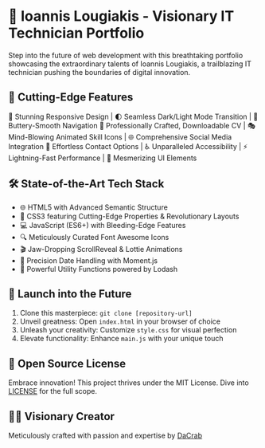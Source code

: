 # 🌟 Ioannis Lougiakis - Visionary IT Technician Portfolio

Step into the future of web development with this breathtaking portfolio showcasing the extraordinary talents of Ioannis Lougiakis, a trailblazing IT technician pushing the boundaries of digital innovation.

## 🚀 Cutting-Edge Features

🎨 Stunning Responsive Design | 🌓 Seamless Dark/Light Mode Transition | 🔗 Buttery-Smooth Navigation
💼 Professionally Crafted, Downloadable CV | 🎭 Mind-Blowing Animated Skill Icons | 🌐 Comprehensive Social Media Integration
📧 Effortless Contact Options | ♿ Unparalleled Accessibility | ⚡ Lightning-Fast Performance | 🌈 Mesmerizing UI Elements

## 🛠️ State-of-the-Art Tech Stack

- 🌐 HTML5 with Advanced Semantic Structure
- 🎨 CSS3 featuring Cutting-Edge Properties & Revolutionary Layouts
- 💻 JavaScript (ES6+) with Bleeding-Edge Features
- 🔍 Meticulously Curated Font Awesome Icons
- 🎬 Jaw-Dropping ScrollReveal & Lottie Animations
- 📅 Precision Date Handling with Moment.js
- 🧰 Powerful Utility Functions powered by Lodash

## 🚀 Launch into the Future

1. Clone this masterpiece: `git clone [repository-url]`
2. Unveil greatness: Open `index.html` in your browser of choice
3. Unleash your creativity: Customize `style.css` for visual perfection
4. Elevate functionality: Enhance `main.js` with your unique touch

## 📜 Open Source License

Embrace innovation! This project thrives under the MIT License. Dive into [LICENSE](LICENSE) for the full scope.

## 👨‍💻 Visionary Creator

Meticulously crafted with passion and expertise by [DaCrab](https://github.com/dacrab)